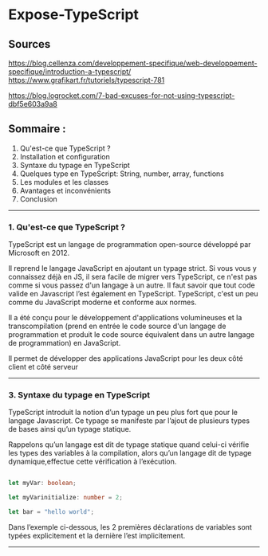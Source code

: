 # Expose-TypeScript

## Sources

https://blog.cellenza.com/developpement-specifique/web-developpement-specifique/introduction-a-typescript/
https://www.grafikart.fr/tutoriels/typescript-781

https://blog.logrocket.com/7-bad-excuses-for-not-using-typescript-dbf5e603a9a8

## Sommaire :

1. Qu'est-ce que TypeScript ?
2. Installation et configuration 
3. Syntaxe du typage en TypeScript
5. Quelques type en TypeScript: String, number, array, functions
6. Les modules et les classes
7. Avantages et inconvénients
8. Conclusion

---
### 1. Qu'est-ce que TypeScript ?

TypeScript est un langage de programmation open-source développé par Microsoft en 2012.

Il reprend le langage JavaScript en ajoutant un typage strict. Si vous vous y connaissez déjà en JS, il sera facile de migrer vers TypeScript, ce n'est pas comme si vous passez d'un langage à un autre. Il faut savoir que tout code valide en Javascript l’est également en TypeScript.
TypeScript, c'est un peu comme du JavaScript moderne et conforme aux normes.

Il a été conçu pour le développement d'applications volumineuses et la transcompilation (prend en entrée le code source d'un langage de programmation et produit le code source équivalent dans un autre langage de programmation) en JavaScript.

Il permet de développer des applications JavaScript pour les deux côté client et côté serveur

----

### 3. Syntaxe du typage en TypeScript

TypeScript introduit la notion d’un typage un peu plus fort que pour le langage Javascript. Ce typage se manifeste par l’ajout de plusieurs types de bases ainsi qu’un typage statique.

Rappelons qu’un langage est dit de typage statique quand celui-ci vérifie les types des variables à la compilation, alors qu’un langage dit de typage dynamique,effectue cette vérification à l’exécution.

```TypeScript

let myVar: boolean;

let myVarinitialize: number = 2;

let bar = "hello world";
```
Dans l’exemple ci-dessous, les 2 premières déclarations de variables sont typées explicitement et la dernière l’est implicitement. 

----


